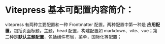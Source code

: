 # Vitepress 基本可配置内容简介：

vitepress 有两种主要配置和一种 Frontmatter 配置。两种配置中第一种是 **应用配置**，包括页面标题，主题，head 配置，构建配置如 markdown、vite、vue；第二种是**默认主题配置**，包括组件布局，菜单，国际化等配置；
